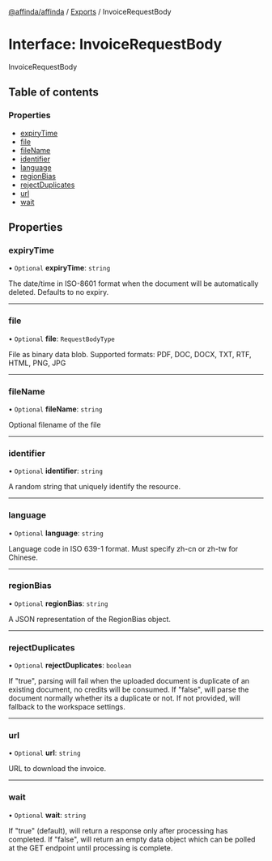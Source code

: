 [@affinda/affinda](../README.md) / [Exports](../modules.md) / InvoiceRequestBody

# Interface: InvoiceRequestBody

InvoiceRequestBody

## Table of contents

### Properties

- [expiryTime](InvoiceRequestBody.md#expirytime)
- [file](InvoiceRequestBody.md#file)
- [fileName](InvoiceRequestBody.md#filename)
- [identifier](InvoiceRequestBody.md#identifier)
- [language](InvoiceRequestBody.md#language)
- [regionBias](InvoiceRequestBody.md#regionbias)
- [rejectDuplicates](InvoiceRequestBody.md#rejectduplicates)
- [url](InvoiceRequestBody.md#url)
- [wait](InvoiceRequestBody.md#wait)

## Properties

### expiryTime

• `Optional` **expiryTime**: `string`

The date/time in ISO-8601 format when the document will be automatically deleted.  Defaults to no expiry.

___

### file

• `Optional` **file**: `RequestBodyType`

File as binary data blob. Supported formats: PDF, DOC, DOCX, TXT, RTF, HTML, PNG, JPG

___

### fileName

• `Optional` **fileName**: `string`

Optional filename of the file

___

### identifier

• `Optional` **identifier**: `string`

A random string that uniquely identify the resource.

___

### language

• `Optional` **language**: `string`

Language code in ISO 639-1 format. Must specify zh-cn or zh-tw for Chinese.

___

### regionBias

• `Optional` **regionBias**: `string`

A JSON representation of the RegionBias object.

___

### rejectDuplicates

• `Optional` **rejectDuplicates**: `boolean`

If "true", parsing will fail when the uploaded document is duplicate of an existing document, no credits will be consumed. If "false", will parse the document normally whether its a duplicate or not. If not provided, will fallback to the workspace settings.

___

### url

• `Optional` **url**: `string`

URL to download the invoice.

___

### wait

• `Optional` **wait**: `string`

If "true" (default), will return a response only after processing has completed. If "false", will return an empty data object which can be polled at the GET endpoint until processing is complete.
